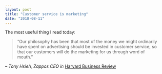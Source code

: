 ```yaml
---
layout: post
title: "Customer service is marketing"
date: "2010-08-11"
---
```


The most useful thing I read today:

> “Our philosophy has been that most of the money we might ordinarily have spent on advertising should be invested in customer service, so that our customers will do the marketing for us through word of mouth.”

_– Tony Hsieh, Zappos CEO in_ [Harvard Business Review](http://hbr.org/2010/07/how-i-did-it-zapposs-ceo-on-going-to-extremes-for-customers/ar/1)
